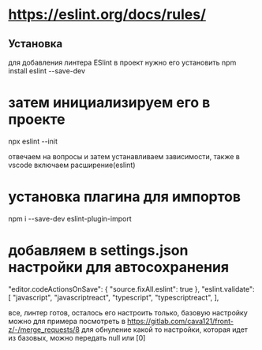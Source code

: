 # https://eslint.org/docs/rules/

## Установка
для добавления линтера ESlint в проект нужно его установить
npm install eslint --save-dev

# затем инициализируем его в проекте
npx eslint --init

отвечаем на вопросы и затем устанавливаем зависимости, также в vscode включаем расширение(eslint)

# установка плагина для импортов
npm i --save-dev eslint-plugin-import


# добавляем в settings.json настройки для автосохранения
"editor.codeActionsOnSave": {
    "source.fixAll.eslint": true
},
"eslint.validate": [
    "javascript",
    "javascriptreact",
    "typescript",
    "typescriptreact",
],

все, линтер готов, осталось его настроить только, базовую настройку можно для примера посмотреть в https://gitlab.com/cava121/front-z/-/merge_requests/8
для обнуление какой то настройки, которая идет из базовых, можно передать null или [0]